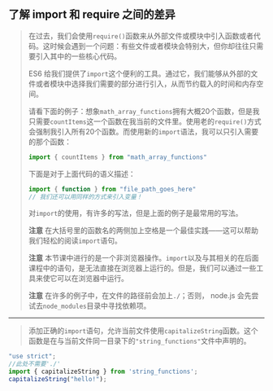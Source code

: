 ## 了解 import 和 require 之间的差异

> 在过去，我们会使用`require()`函数来从外部文件或模块中引入函数或者代码。这时候会遇到一个问题：有些文件或者模块会特别大，但你却往往只需要引入其中的一些核心代码。
>
> ES6 给我们提供了`import`这个便利的工具。通过它，我们能够从外部的文件或者模块中选择我们需要的部分进行引入，从而节约载入的时间和内存空间。
>
> 请看下面的例子：想象`math_array_functions`拥有大概20个函数，但是我只需要`countItems`这一个函数在我当前的文件里。使用老的`require()`方式会强制我引入所有20个函数。而使用新的`import`语法，我可以只引入需要的那个函数：
>
> ```js
> import { countItems } from "math_array_functions"
> ```
>
> 下面是对于上面代码的语义描述：
>
> ```js
> import { function } from "file_path_goes_here"
> // 我们还可以用同样的方式来引入变量！
> ```
>
> 对`import`的使用，有许多的写法，但是上面的例子是最常用的写法。
>
> **注意**
> 在大括号里的函数名的两侧加上空格是一个最佳实践——这可以帮助我们轻松的阅读`import`语句。
>
> **注意**
> 本节课中进行的是一个非浏览器操作。`import`以及与其相关的在后面课程中的语句，是无法直接在浏览器上运行的。但是，我们可以通过一些工具来使它可以在浏览器中运行。
>
> **注意**
> 在许多的例子中，在文件的路径前会加上`./`；否则， node.js 会先尝试去`node_modules`目录中寻找依赖项。

----

> 添加正确的`import`语句，允许当前文件使用`capitalizeString`函数。这个函数是在与当前文件同一目录下的`"string_functions"`文件中声明的。

```js
"use strict";
//此处不需要'./'
import { capitalizeString } from 'string_functions';
capitalizeString("hello!");
```

